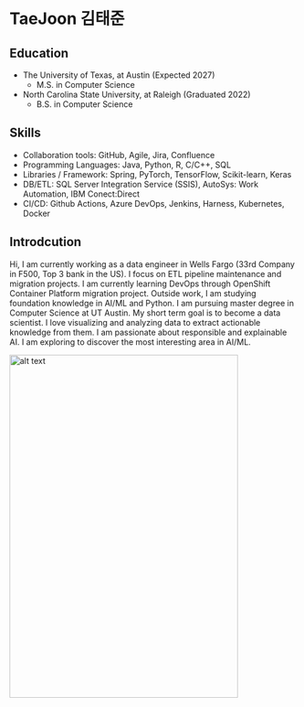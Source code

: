 # TaeJoon 김태준
## Education
- The University of Texas, at Austin (Expected 2027)
  - M.S. in Computer Science 
- North Carolina State University, at Raleigh (Graduated 2022)
  -  B.S. in Computer Science
## Skills
- Collaboration tools: GitHub, Agile, Jira, Confluence
- Programming Languages: Java, Python, R, C/C++, SQL 
- Libraries / Framework: Spring, PyTorch, TensorFlow, Scikit-learn, Keras 
- DB/ETL: SQL Server Integration Service (SSIS), AutoSys: Work Automation, IBM Conect:Direct 
- CI/CD: Github Actions, Azure DevOps, Jenkins, Harness, Kubernetes, Docker
## Introdcution
Hi, I am currently working as a data engineer in Wells Fargo (33rd Company in F500, Top 3 bank in the US). I focus on ETL pipeline maintenance and migration projects. I am currently learning DevOps through OpenShift Container Platform migration project. Outside work, I am studying foundation knowledge in AI/ML and Python. I am pursuing master degree in Computer Science at UT Austin. My short term goal is to become a data scientist. I love visualizing and analyzing data to extract actionable knowledge from them. I am passionate about responsible and explainable AI. I am exploring to discover the most interesting area in AI/ML. 

<img src="https://github.com/user-attachments/assets/c2f3270e-5f1f-40c2-ac45-826af9a47481" alt="alt text" width="400" height="600">


